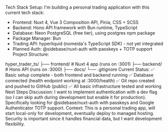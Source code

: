 Tech Stack Setup: I'm building a personal trading application with this current tech stack:
* Frontend: Nuxt 4, Vue 3 Composition API, Pinia, CSS + SCSS
* Backend: Hono API framework with Bun runtime, TypeScript
* Database: Neon PostgreSQL (free tier), using postgres npm package
* Package Manager: Bun
* Trading API: hyperliquid (nomeida's TypeScript SDK) - not yet integrated
* Planned Auth: @sidebase/nuxt-auth with passkeys + TOTP support
Project Structure:

hyper_trader_ts/
├── frontend/     # Nuxt 4 app (runs on :3001)
├── backend/      # Hono API (runs on :3000) 
├── docs/
└── .gitignore
Current Status: 
✅ Basic setup complete - both frontend and backend running 
✅ Database connected (health endpoint working at :3000/health) 
✅ Git repo created and pushed to GitHub (public) 
✅ All basic infrastructure tested and working
Next Steps Discussion: I want to implement authentication with a dev flag (so I can skip auth during development but enable it for production). Specifically looking for @sidebase/nuxt-auth with passkeys and Google Authenticator TOTP support.
Context: This is a personal trading app, will start local-only for development, eventually deploy to managed hosting. Security is important since it handles financial data, but I want development flexibility.
